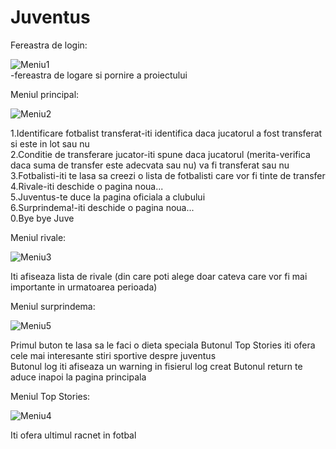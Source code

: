 # Juventus
Fereastra de login:  

![Meniu1](https://user-images.githubusercontent.com/115071059/199453006-ede24f64-7190-4816-b590-2848a2fad514.png)  
-fereastra de logare si pornire a proiectului

Meniul principal:  

![Meniu2](https://user-images.githubusercontent.com/115071059/199453993-d2bbae7a-30f9-4bd2-8bc9-a16191e27200.png)  

1.Identificare fotbalist transferat-iti identifica daca jucatorul a fost transferat si este in lot sau nu  
2.Conditie de transferare jucator-iti spune daca jucatorul (merita-verifica daca suma de transfer este adecvata sau nu) va fi transferat sau nu  
3.Fotbalisti-iti te lasa sa creezi o lista de fotbalisti care vor fi tinte de transfer  
4.Rivale-iti deschide o pagina noua...  
5.Juventus-te duce la pagina oficiala a clubului  
6.Surprindema!-iti deschide o pagina noua...  
0.Bye bye Juve  

Meniul rivale:

![Meniu3](https://user-images.githubusercontent.com/115071059/199453127-026324f2-2647-49a6-a40d-296516290e4c.png)

Iti afiseaza lista de rivale (din care poti alege doar cateva care vor fi mai importante in urmatoarea perioada)

Meniul surprindema:

![Meniu5](https://user-images.githubusercontent.com/115071059/199453732-529f88d2-1020-4cf0-973c-fc3bd491135b.png)

Primul buton te lasa sa le faci o dieta speciala 
Butonul Top Stories iti ofera cele mai interesante stiri sportive despre juventus  
Butonul log iti afiseaza un warning in fisierul log creat
Butonul return te aduce inapoi la pagina principala  

Meniul Top Stories:

![Meniu4](https://user-images.githubusercontent.com/115071059/199453775-a87fe9c1-ddd8-42b4-943c-2a1e3f5bdea5.png)

Iti ofera ultimul racnet in fotbal  

